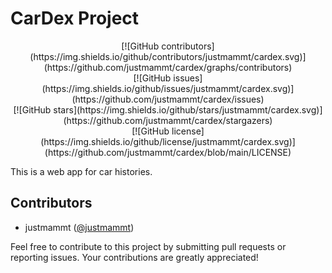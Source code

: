 # CarDex Project

<center>[![GitHub contributors](https://img.shields.io/github/contributors/justmammt/cardex.svg)](https://github.com/justmammt/cardex/graphs/contributors)</center>
<center>[![GitHub issues](https://img.shields.io/github/issues/justmammt/cardex.svg)](https://github.com/justmammt/cardex/issues)</center>
<center>[![GitHub stars](https://img.shields.io/github/stars/justmammt/cardex.svg)](https://github.com/justmammt/cardex/stargazers)</center>
<center>[![GitHub license](https://img.shields.io/github/license/justmammt/cardex.svg)](https://github.com/justmammt/cardex/blob/main/LICENSE)</center>

This is a web app for car histories. <!--It helps users keep track of important information about their cars, such as maintenance records, repair history, and mileage. -->

## Contributors

- justmammt ([@justmammt](https://github.com/justmammt))

Feel free to contribute to this project by submitting pull requests or reporting issues. Your contributions are greatly appreciated!
